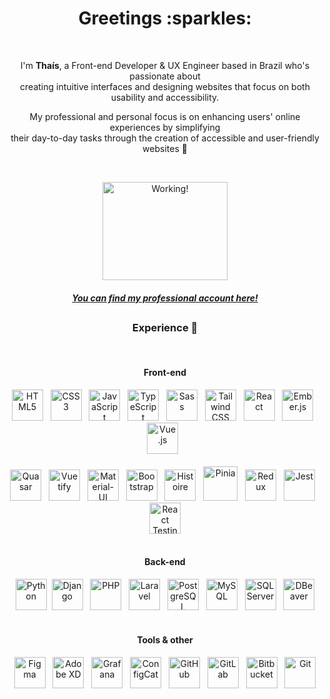 <div align="center">
<h1>Greetings :sparkles:</h1>
<br>
<p>I'm <strong>Thaís</strong>, a Front-end Developer & UX Engineer based in Brazil who's passionate about <br> creating intuitive interfaces and designing websites that focus on both usability and accessibility.</p>
<p>My professional and personal focus is on enhancing users' online experiences by simplifying <br> their day-to-day tasks through the creation of accessible and user-friendly websites 💜<p>
<br>
<div><img height="157" width="200" src="https://media.tenor.com/KdkhCJ65m0sAAAAi/peach-goma-peach-and-goma.gif" title="Working!" /></div>

##### <a href="https://github.com/thaisdaraujo">You can find my professional account here!</a>
  
##

<h3>Experience 🦄</h3>
<br>
<h4>Front-end</h4>
<img src="https://cdn.jsdelivr.net/gh/devicons/devicon/icons/html5/html5-original.svg" width="50px" title="HTML5" alt="HTML5" />&nbsp;&nbsp;
<img src="https://cdn.jsdelivr.net/gh/devicons/devicon/icons/css3/css3-original.svg" width="50px" title="CSS3" alt="CSS3" />&nbsp;&nbsp;
<img src="https://cdn.jsdelivr.net/gh/devicons/devicon/icons/javascript/javascript-original.svg" width="50px" title="JavaScript" alt="JavaScript" />&nbsp;&nbsp;
<img src="https://cdn.jsdelivr.net/gh/devicons/devicon/icons/typescript/typescript-original.svg" width="50px" title="TypeScript" alt="TypeScript" />&nbsp;&nbsp;
<img src="https://cdn.jsdelivr.net/gh/devicons/devicon/icons/sass/sass-original.svg" width="50px" title="Sass" alt="Sass" />&nbsp;&nbsp;
<img src="https://cdn.jsdelivr.net/gh/devicons/devicon@latest/icons/tailwindcss/tailwindcss-original.svg" width="50px" title="Tailwind CSS" alt="Tailwind CSS" />&nbsp;&nbsp;
<img src="https://cdn.jsdelivr.net/gh/devicons/devicon/icons/react/react-original.svg" width="50px" title="React" alt="React" />&nbsp;&nbsp;
<img src="https://cdn.jsdelivr.net/gh/devicons/devicon@latest/icons/ember/ember-original.svg" width="50px" title="Ember.js" alt="Ember.js" />&nbsp;&nbsp;
<img src="https://cdn.jsdelivr.net/gh/devicons/devicon/icons/vuejs/vuejs-original.svg" width="50px" title="Vue.js" alt="Vue.js" />&nbsp;&nbsp;
<br><br>
<img src="https://gitlab.com/uploads/-/system/project/avatar/28744088/favicon.ico?width=48" width="50px" title="Quasar" alt="Quasar" />&nbsp;&nbsp;
<img src="https://cdn.jsdelivr.net/gh/devicons/devicon/icons/vuetify/vuetify-original.svg" width="50px" title="Vuetify" alt="Vuetify" />&nbsp;&nbsp;
<img src="https://cdn.jsdelivr.net/gh/devicons/devicon/icons/materialui/materialui-original.svg" width="50px" title="Material-UI" alt="Material-UI" />&nbsp;&nbsp;
<img src="https://cdn.jsdelivr.net/gh/devicons/devicon/icons/bootstrap/bootstrap-original.svg" width="50px" title="Bootstrap" alt="Bootstrap" />&nbsp;&nbsp;
<img src="https://histoire.dev/logo.svg" width="50px" title="Histoire" alt="Histoire" />&nbsp;&nbsp;
<img src="https://pinia.vuejs.org/logo.svg" height="55px" title="Pinia" alt="Pinia" />&nbsp;&nbsp;
<img src="https://cdn.jsdelivr.net/gh/devicons/devicon/icons/redux/redux-original.svg" width="50px" title="Redux" alt="Redux" />&nbsp;&nbsp;
<img src="https://cdn.jsdelivr.net/gh/devicons/devicon/icons/jest/jest-plain.svg" width="50px" title="Jest" alt="Jest" />&nbsp;&nbsp;
<img src="https://testing-library.com/img/octopus-128x128.png" width="50px" title="React Testing Library" alt="React Testing Library" />
<br><br>
<h4>Back-end</h4>
<img src="https://cdn.jsdelivr.net/gh/devicons/devicon@latest/icons/python/python-original.svg" width="50px" title="Python" alt="Python" />&nbsp;
<img src="https://cdn.jsdelivr.net/gh/devicons/devicon@latest/icons/django/django-plain.svg" width="50px" title="Django" alt="Django" />&nbsp;&nbsp;
<img src="https://cdn.jsdelivr.net/gh/devicons/devicon/icons/php/php-original.svg" width="50px" title="PHP" alt="PHP" />&nbsp;&nbsp;
<img src="https://cdn.jsdelivr.net/gh/devicons/devicon@latest/icons/laravel/laravel-original.svg" width="50px" title="Laravel" alt="Laravel" />&nbsp;&nbsp;
<img src="https://cdn.jsdelivr.net/gh/devicons/devicon/icons/postgresql/postgresql-original.svg" width="50px" title="PostgreSQL" alt="PostgreSQL" />&nbsp;&nbsp;
<img src="https://cdn.jsdelivr.net/gh/devicons/devicon/icons/mysql/mysql-original.svg" width="50px" title="MySQL" alt="MySQL" />&nbsp;&nbsp;
<img src="https://img.icons8.com/?size=512&id=laYYF3dV0Iew&format=png" width="50px" title="SQL Server" alt="SQL Server" />&nbsp;&nbsp;
<img src="https://upload.wikimedia.org/wikipedia/commons/thumb/b/b5/DBeaver_logo.svg/1200px-DBeaver_logo.svg.png" width="50px" title="DBeaver" alt="DBeaver" />
<br><br>
<h4>Tools & other</h4>
<img src="https://cdn.jsdelivr.net/gh/devicons/devicon/icons/figma/figma-original.svg" width="50px" title="Figma" alt="Figma" />&nbsp;&nbsp;
<img src="https://cdn.jsdelivr.net/gh/devicons/devicon@latest/icons/xd/xd-original.svg" width="50px" title="Adobe XD" alt="Adobe XD" />&nbsp;&nbsp;
<img src="https://cdn.jsdelivr.net/gh/devicons/devicon@latest/icons/grafana/grafana-original.svg" width="50px" title="Grafana" alt="Grafana" />&nbsp;&nbsp;
<img src="https://configcat.com/images/shared/configcat-logo-cat-canvas-800.png" width="50px" title="ConfigCat" alt="ConfigCat" />&nbsp;&nbsp;
<img src="https://cdn0.iconfinder.com/data/icons/shift-logotypes/32/Github-512.png" width="50px" title="GitHub" alt="GitHub" />&nbsp;&nbsp;
<img src="https://cdn.jsdelivr.net/gh/devicons/devicon/icons/gitlab/gitlab-original.svg" width="50px" title="GitLab" alt="GitLab" />&nbsp;&nbsp;
<img src="https://cdn.jsdelivr.net/gh/devicons/devicon@latest/icons/bitbucket/bitbucket-original.svg" width="50px" title="Bitbucket" alt="Bitbucket" />&nbsp;&nbsp;
<img src="https://cdn.jsdelivr.net/gh/devicons/devicon/icons/git/git-original.svg" width="50px" title="Git" alt="Git" />

<br>
